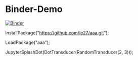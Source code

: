 # Binder-Demo
[![Binder](https://mybinder.org/badge_logo.svg)](https://mybinder.org/v2/gh/loeksnokes/Binder-Demo/master)

InstallPackage("https://github.com/le27/aaa.git");

LoadPackage("aaa");

JupyterSplashDot(DotTransducer(RandomTransducer(2, 3)));
